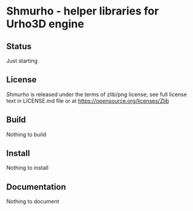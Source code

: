# Shmurho - helper libraries for Urho3D engine

## Status ##
Just starting

## License ##
*Shmurho* is released under the terms of zlib/png license;
see full license text in LICENSE.md file or at https://opensource.org/licenses/Zlib

## Build ##
Nothing to build

## Install ##
Nothing to install

## Documentation ##
Nothing to document

